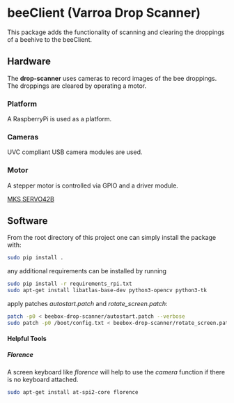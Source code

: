 # beeClient (Varroa Drop Scanner)

This package adds the functionality of scanning and clearing the droppings of a beehive to the beeClient.

## Hardware
The **drop-scanner** uses cameras to record images of the bee droppings. The droppings are cleared by operating a motor.

### Platform
A RaspberryPi is used as a platform.

### Cameras
UVC compliant USB camera modules are used.

### Motor
A stepper motor is controlled via GPIO and a driver module.

[MKS SERVO42B](https://github.com/makerbase-mks/MKS-SERVO42B)


## Software

From the root directory of this project one can simply install the package with:
```bash
sudo pip install .
```
any additional requirements can be installed by running
```bash
sudo pip install -r requirements_rpi.txt
sudo apt-get install libatlas-base-dev python3-opencv python3-tk
```
apply patches *autostart.patch* and *rotate_screen.patch*:
```bash
patch -p0 < beebox-drop-scanner/autostart.patch --verbose
sudo patch -p0 /boot/config.txt < beebox-drop-scanner/rotate_screen.patch --verbose
```

#### Helpful Tools
##### Florence
A screen keyboard like *florence* will help to use the *camera* function if there is no keyboard attached.
```bash
sudo apt-get install at-spi2-core florence
```
